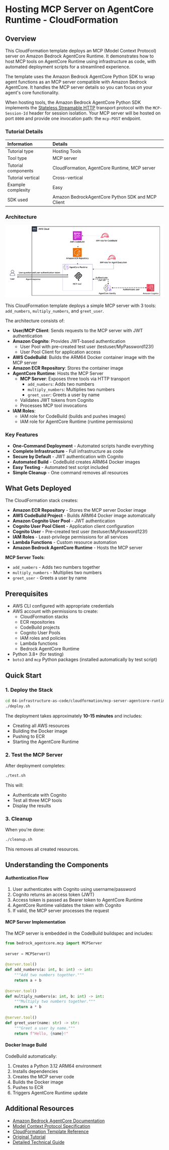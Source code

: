 # Hosting MCP Server on AgentCore Runtime - CloudFormation

## Overview

This CloudFormation template deploys an MCP (Model Context Protocol) server on Amazon Bedrock AgentCore Runtime. It demonstrates how to host MCP tools on AgentCore Runtime using infrastructure as code, with automated deployment scripts for a streamlined experience.

The template uses the Amazon Bedrock AgentCore Python SDK to wrap agent functions as an MCP server compatible with Amazon Bedrock AgentCore. It handles the MCP server details so you can focus on your agent's core functionality.

When hosting tools, the Amazon Bedrock AgentCore Python SDK implements the [Stateless Streamable HTTP](https://modelcontextprotocol.io/specification/2025-06-18/basic/transports) transport protocol with the `MCP-Session-Id` header for session isolation. Your MCP server will be hosted on port `8000` and provide one invocation path: the `mcp-POST` endpoint.

### Tutorial Details

| Information         | Details                                                   |
|:--------------------|:----------------------------------------------------------|
| Tutorial type       | Hosting Tools                                             |
| Tool type           | MCP server                                                |
| Tutorial components | CloudFormation, AgentCore Runtime, MCP server             |
| Tutorial vertical   | Cross-vertical                                            |
| Example complexity  | Easy                                                      |
| SDK used            | Amazon BedrockAgentCore Python SDK and MCP Client         |

### Architecture

![MCP Server AgentCore Runtime Architecture](architecture.png)

This CloudFormation template deploys a simple MCP server with 3 tools: `add_numbers`, `multiply_numbers`, and `greet_user`.

The architecture consists of:

- **User/MCP Client**: Sends requests to the MCP server with JWT authentication
- **Amazon Cognito**: Provides JWT-based authentication
  - User Pool with pre-created test user (testuser/MyPassword123!)
  - User Pool Client for application access
- **AWS CodeBuild**: Builds the ARM64 Docker container image with the MCP server
- **Amazon ECR Repository**: Stores the container image
- **AgentCore Runtime**: Hosts the MCP Server
  - **MCP Server**: Exposes three tools via HTTP transport
    - `add_numbers`: Adds two numbers
    - `multiply_numbers`: Multiplies two numbers
    - `greet_user`: Greets a user by name
  - Validates JWT tokens from Cognito
  - Processes MCP tool invocations
- **IAM Roles**: 
  - IAM role for CodeBuild (builds and pushes images)
  - IAM role for AgentCore Runtime (runtime permissions)

### Key Features

* **One-Command Deployment** - Automated scripts handle everything
* **Complete Infrastructure** - Full infrastructure as code
* **Secure by Default** - JWT authentication with Cognito
* **Automated Build** - CodeBuild creates ARM64 Docker images
* **Easy Testing** - Automated test script included
* **Simple Cleanup** - One command removes all resources

## What Gets Deployed

The CloudFormation stack creates:

- **Amazon ECR Repository** - Stores the MCP server Docker image
- **AWS CodeBuild Project** - Builds ARM64 Docker image automatically  
- **Amazon Cognito User Pool** - JWT authentication
- **Cognito User Pool Client** - Application client configuration
- **Cognito User** - Pre-created test user (testuser/MyPassword123!)
- **IAM Roles** - Least-privilege permissions for all services
- **Lambda Functions** - Custom resource automation
- **Amazon Bedrock AgentCore Runtime** - Hosts the MCP server

**MCP Server Tools**:
- `add_numbers` - Adds two numbers together
- `multiply_numbers` - Multiplies two numbers  
- `greet_user` - Greets a user by name

## Prerequisites

- AWS CLI configured with appropriate credentials
- AWS account with permissions to create:
  - CloudFormation stacks
  - ECR repositories
  - CodeBuild projects
  - Cognito User Pools
  - IAM roles and policies
  - Lambda functions
  - Bedrock AgentCore Runtime
- Python 3.8+ (for testing)
- `boto3` and `mcp` Python packages (installed automatically by test script)

## Quick Start

### 1. Deploy the Stack

```bash
cd 04-infrastructure-as-code/cloudformation/mcp-server-agentcore-runtime
./deploy.sh
```

The deployment takes approximately **10-15 minutes** and includes:
- Creating all AWS resources
- Building the Docker image
- Pushing to ECR
- Starting the AgentCore Runtime

### 2. Test the MCP Server

After deployment completes:

```bash
./test.sh
```

This will:
- Authenticate with Cognito
- Test all three MCP tools
- Display the results

### 3. Cleanup

When you're done:

```bash
./cleanup.sh
```

This removes all created resources.

## Understanding the Components

#### Authentication Flow

1. User authenticates with Cognito using username/password
2. Cognito returns an access token (JWT)
3. Access token is passed as Bearer token to AgentCore Runtime
4. AgentCore Runtime validates the token with Cognito
5. If valid, the MCP server processes the request

#### MCP Server Implementation

The MCP server is embedded in the CodeBuild buildspec and includes:

```python
from bedrock_agentcore.mcp import MCPServer

server = MCPServer()

@server.tool()
def add_numbers(a: int, b: int) -> int:
    """Add two numbers together."""
    return a + b

@server.tool()
def multiply_numbers(a: int, b: int) -> int:
    """Multiply two numbers together."""
    return a * b

@server.tool()
def greet_user(name: str) -> str:
    """Greet a user by name."""
    return f"Hello, {name}!"
```

#### Docker Image Build

CodeBuild automatically:
1. Creates a Python 3.12 ARM64 environment
2. Installs dependencies
3. Creates the MCP server code
4. Builds the Docker image
5. Pushes to ECR
6. Triggers AgentCore Runtime update





## Additional Resources

- [Amazon Bedrock AgentCore Documentation](https://docs.aws.amazon.com/bedrock/latest/userguide/agentcore.html)
- [Model Context Protocol Specification](https://modelcontextprotocol.io/)
- [CloudFormation Template Reference](https://docs.aws.amazon.com/AWSCloudFormation/latest/TemplateReference/AWS_BedrockAgentCore.html)
- [Original Tutorial](../../01-tutorials/01-AgentCore-runtime/02-hosting-MCP-server/)
- [Detailed Technical Guide](DETAILED_GUIDE.md)
